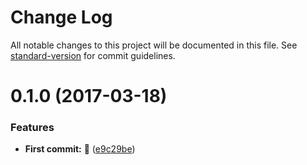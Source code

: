 # Change Log

All notable changes to this project will be documented in this file. See [standard-version](https://github.com/conventional-changelog/standard-version) for commit guidelines.

<a name="0.1.0"></a>
# 0.1.0 (2017-03-18)


### Features

* **First commit:** :tada: ([e9c29be](https://github.com/vivaxy/eslint-config-vivaxy/commit/e9c29be))
